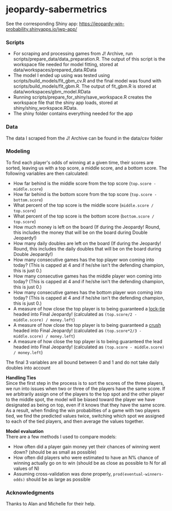 jeopardy-sabermetrics
=====================

See the corresponding Shiny app: https://jeopardy-win-probability.shinyapps.io/jwp-app/

### Scripts
* For scraping and processing games from J! Archive, run scripts/prepare_data/data_preparation.R. The output of this script is the workspace file needed for model fitting, stored at data/workspaces/prepared_data.RData
* The model I ended up using was tested using scripts/build_models/fit_gbm_cv.R and the final model was found with scripts/build_models/fit_gbm.R. The output of fit_gbm.R is stored at data/workspaces/gbm_model.RData
* Running scripts/prepare_for_shiny/save_workspace.R creates the workspace file that the shiny app loads, stored at shiny/shiny_workspace.RData.
* The shiny folder contains everything needed for the app

### Data
The data I scraped from the J! Archive can be found in the data/csv folder

### Modeling
To find each player's odds of winning at a given time, their scores are sorted, leaving us with a top score, a middle score, and a bottom score. The following variables are then calculated:

* How far behind is the middle score from the top score (`top.score - middle.score`)
* How far behind is the bottom score from the top score (`top.score - bottom.score`)
* What percent of the top score is the middle score (`middle.score / top.score`)
* What percent of the top score is the bottom score (`bottom.score / top.score`)
* How much money is left on the board (If during the Jeopardy! Round, this includes the money that will be on the board during Double Jeopardy!)
* How many daily doubles are left on the board (If during the Jeopardy! Round, this includes the daily doubles that will be on the board during Double Jeopardy!)
* How many consecutive games has the top player won coming into today? (This is capped at 4 and if he/she isn't the defending champion, this is just 0.)
* How many consecutive games has the middle player won coming into today? (This is capped at 4 and if he/she isn't the defending champion, this is just 0.)
* How many consecutive games has the bottom player won coming into today? (This is capped at 4 and if he/she isn't the defending champion, this is just 0.)
* A measure of how close the top player is to being guaranteed a [lock-tie](http://www.j-archive.com/help.php#locktie) headed into Final Jeopardy! (calculated as `(top.score/2 - middle.score) / money.left`)
* A measure of how close the top player is to being guaranteed a [crush](http://www.j-archive.com/help.php#crush) headed into Final Jeopardy! (calculated as `(top.score*2/3 - middle.score) / money.left`)
* A measure of how close the top player is to being guaranteed the lead headed into Final Jeopardy! (calculated as `(top.score - middle.score) / money.left`)

The final 3 variables are all bound between 0 and 1 and do not take daily doubles into account

**Handling Ties**  
Since the first step in the process is to sort the scores of the three players, we run into issues when two or three of the players have the same score. If we arbitrarily assign one of the players to the top spot and the other player to the middle spot, the model will be biased toward the player we have designated as being on top, even if it knows that they have the same score. As a result, when finding the win probabilties of a game with two players tied, we find the predicted values twice, switching which spot we assigned to each of the tied players, and then average the values together.

**Model evaluation**  
There are a few methods I used to compare models:

* How often did a player gain money yet their chances of winning went down? (should be as small as possible)
* How often did players who were estimated to have an N% chance of winning actually go on to win (should be as close as possible to N for all values of N)
* Assuming cross-validation was done properly, `prod(eventual-winners-odds)` should be as large as possible

### Acknowledgments
Thanks to Alan and Michelle for their help.